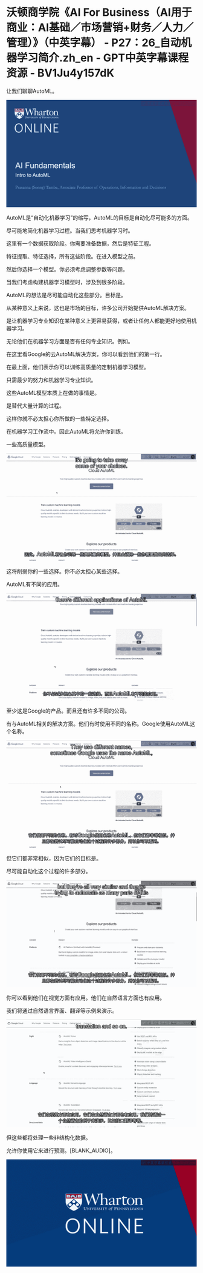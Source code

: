 # 沃顿商学院《AI For Business（AI用于商业：AI基础／市场营销+财务／人力／管理）》（中英字幕） - P27：26_自动机器学习简介.zh_en - GPT中英字幕课程资源 - BV1Ju4y157dK

让我们聊聊AutoML。

![](img/d7441b5f6ac37256af847016a4798e00_1.png)

AutoML是“自动化机器学习”的缩写，AutoML的目标是自动化尽可能多的方面。

尽可能地简化机器学习过程。当我们思考机器学习时。

这里有一个数据获取阶段。你需要准备数据，然后是特征工程。

特征提取、特征选择，所有这些阶段。在进入模型之前。

然后你选择一个模型。你必须考虑调整参数等问题。

当我们考虑构建机器学习模型时，涉及到很多阶段。

AutoML的想法是尽可能自动化这些部分。目标是。

从某种意义上来说，这也是市场的目标，许多公司开始提供AutoML解决方案。

是让机器学习专业知识在某种意义上更容易获得，或者让任何人都能更好地使用机器学习。

无论他们在机器学习方面是否有任何专业知识。例如。

在这里看Google的云AutoML解决方案，你可以看到他们的第一行。

在最上面，他们表示你可以训练高质量的定制机器学习模型。

只需最少的努力和机器学习专业知识。

这些AutoML模型本质上在做的事情是。

是替代大量计算的过程。

这样你就不必太担心你所做的一些特定选择。

在机器学习工作流中。因此AutoML将允许你训练。

一些高质量模型。

![](img/d7441b5f6ac37256af847016a4798e00_3.png)

这将削弱你的一些选择。你不必太担心某些选择。

AutoML有不同的应用。

![](img/d7441b5f6ac37256af847016a4798e00_5.png)

至少这是Google的产品。而且还有许多不同的公司。

有与AutoML相关的解决方案。他们有时使用不同的名称。Google使用AutoML这个名称。

![](img/d7441b5f6ac37256af847016a4798e00_7.png)

但它们都非常相似，因为它们的目标是。

尽可能自动化这个过程的许多部分。

![](img/d7441b5f6ac37256af847016a4798e00_9.png)

你可以看到他们在视觉方面有应用。他们在自然语言方面也有应用。

我们将通过自然语言界面、翻译等示例来演示。

![](img/d7441b5f6ac37256af847016a4798e00_11.png)

但这些都将处理一些非结构化数据。

允许你使用它来进行预测。[BLANK_AUDIO]。

![](img/d7441b5f6ac37256af847016a4798e00_13.png)
